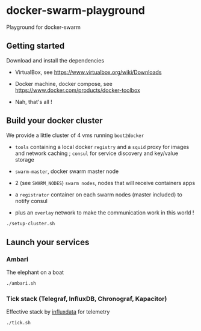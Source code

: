 # docker-swarm-playground
Playground for docker-swarm

## Getting started

Download and install the dependencies

-   VirtualBox, see <https://www.virtualbox.org/wiki/Downloads>

-   Docker machine, docker compose, see <https://www.docker.com/products/docker-toolbox>

-   Nah, that's all !

## Build your docker cluster

We provide a little cluster of 4 vms running `boot2docker`

-   `tools` containing a local docker `registry` and a `squid` proxy for
    images and network caching ; `consul` for service discovery and key/value storage

-   `swarm-master`, docker swarm master node

-   2 (see `SWARM_NODES`) `swarm nodes`, nodes that will receive containers apps

-   a `registrator` container on each swarm nodes (master included) to notify consul

-   plus an `overlay` network to make the communication work in this world !

```bash
./setup-cluster.sh
```

## Launch your services

### Ambari

The elephant on a boat

```bash
./ambari.sh
```

### Tick stack (Telegraf, InfluxDB, Chronograf, Kapacitor)

Effective stack by [influxdata](https://influxdata.com/) for telemetry

```bash
./tick.sh
```
